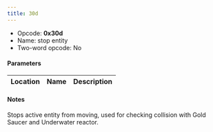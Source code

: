 ```yaml
---
title: 30d
---
```


- Opcode: **0x30d**
- Name: stop entity
- Two-word opcode: No

#### Parameters

| Location | Name | Description |
|:--------:|:----:|:-----------:|

#### Notes

Stops active entity from moving, used for checking collision with Gold Saucer and Underwater reactor.
